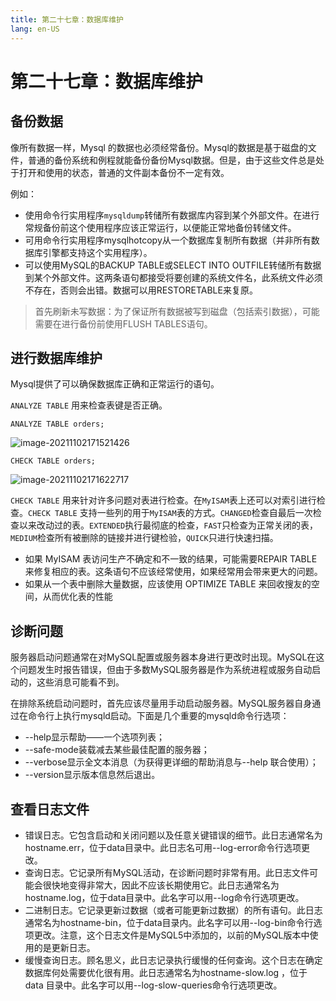 ```yaml
---
title: 第二十七章：数据库维护
lang: en-US
---
```


# 第二十七章：数据库维护

## 备份数据

像所有数据一样，Mysql 的数据也必须经常备份。Mysql的数据是基于磁盘的文件，普通的备份系统和例程就能备份备份Mysql数据。但是，由于这些文件总是处于打开和使用的状态，普通的文件副本备份不一定有效。

例如：

- 使用命令行实用程序`mysqldump`转储所有数据库内容到某个外部文件。在进行常规备份前这个使用程序应该正常运行，以便能正常地备份转储文件。
- 可用命令行实用程序mysqlhotcopy从一个数据库复制所有数据（并非所有数据库引擎都支持这个实用程序）。
- 可以使用MySQL的BACKUP TABLE或SELECT INTO OUTFILE转储所有数据到某个外部文件。这两条语句都接受将要创建的系统文件名，此系统文件必须不存在，否则会出错。数据可以用RESTORETABLE来复原。

> 首先刷新未写数据：为了保证所有数据被写到磁盘（包括索引数据），可能需要在进行备份前使用FLUSH TABLES语句。

## 进行数据库维护

Mysql提供了可以确保数据库正确和正常运行的语句。

`ANALYZE TABLE` 用来检查表键是否正确。

~~~mysql
ANALYZE TABLE orders;
~~~

![image-20211102171521426](https://gitee.com/sue201982/mysql/raw/master/img/202111021715461.png)

~~~mysql
CHECK TABLE orders;
~~~

![image-20211102171622717](https://gitee.com/sue201982/mysql/raw/master/img/202111021716739.png)

`CHECK TABLE` 用来针对许多问题对表进行检查。在`MyISAM`表上还可以对索引进行检查。`CHECK TABLE` 支持一些列的用于`MyISAM`表的方式。`CHANGED`检查自最后一次检查以来改动过的表。`EXTENDED`执行最彻底的检查，`FAST`只检查为正常关闭的表，`MEDIUM`检查所有被删除的链接并进行键检验，`QUICK`只进行快速扫描。

- 如果 MyISAM 表访问生产不确定和不一致的结果，可能需要REPAIR TABLE来修复相应的表。这条语句不应该经常使用，如果经常用会带来更大的问题。
- 如果从一个表中删除大量数据，应该使用 OPTIMIZE TABLE 来回收搜友的空间，从而优化表的性能

## 诊断问题

服务器启动问题通常在对MySQL配置或服务器本身进行更改时出现。MySQL在这个问题发生时报告错误，但由于多数MySQL服务器是作为系统进程或服务自动启动的，这些消息可能看不到。

在排除系统启动问题时，首先应该尽量用手动启动服务器。MySQL服务器自身通过在命令行上执行mysqld启动。下面是几个重要的mysqld命令行选项：

- --help显示帮助——一个选项列表；
- --safe-mode装载减去某些最佳配置的服务器；
- --verbose显示全文本消息（为获得更详细的帮助消息与--help
联合使用）；
- --version显示版本信息然后退出。

## 查看日志文件

- 错误日志。它包含启动和关闭问题以及任意关键错误的细节。此日志通常名为hostname.err，位于data目录中。此日志名可用--log-error命令行选项更改。
- 查询日志。它记录所有MySQL活动，在诊断问题时非常有用。此日志文件可能会很快地变得非常大，因此不应该长期使用它。此日志通常名为hostname.log，位于data目录中。此名字可以用--log命令行选项更改。
- 二进制日志。它记录更新过数据（或者可能更新过数据）的所有语句。此日志通常名为hostname-bin，位于data目录内。此名字可以用--log-bin命令行选项更改。注意，这个日志文件是MySQL5中添加的，以前的MySQL版本中使用的是更新日志。
- 缓慢查询日志。顾名思义，此日志记录执行缓慢的任何查询。这个日志在确定数据库何处需要优化很有用。此日志通常名为hostname-slow.log ，位于 data 目录中。此名字可以用--log-slow-queries命令行选项更改。

